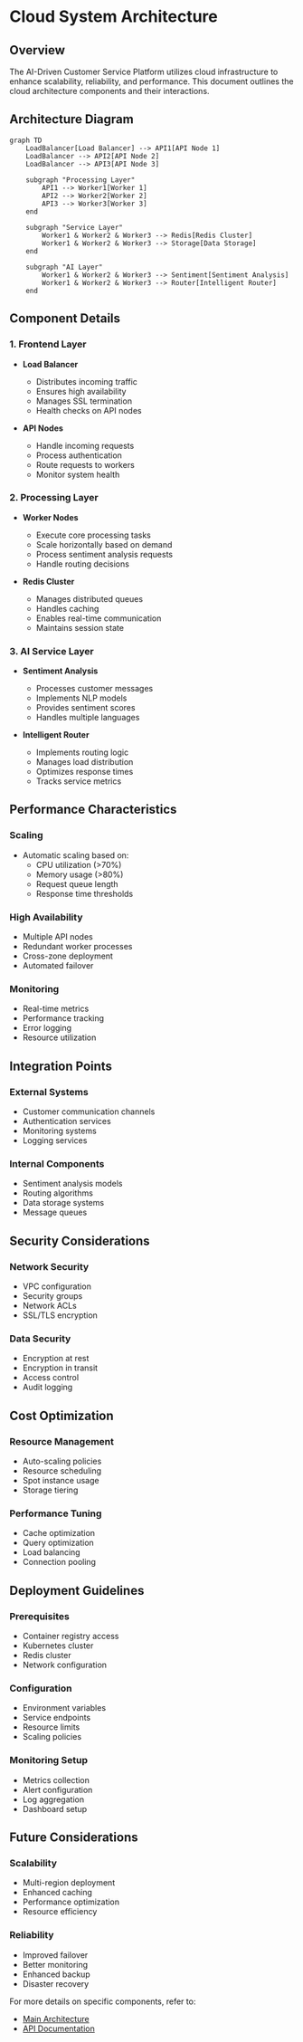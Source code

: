 # Cloud System Architecture

## Overview
The AI-Driven Customer Service Platform utilizes cloud infrastructure to enhance scalability, reliability, and performance. This document outlines the cloud architecture components and their interactions.

## Architecture Diagram
```mermaid
graph TD
    LoadBalancer[Load Balancer] --> API1[API Node 1]
    LoadBalancer --> API2[API Node 2]
    LoadBalancer --> API3[API Node 3]
    
    subgraph "Processing Layer"
        API1 --> Worker1[Worker 1]
        API2 --> Worker2[Worker 2]
        API3 --> Worker3[Worker 3]
    end
    
    subgraph "Service Layer"
        Worker1 & Worker2 & Worker3 --> Redis[Redis Cluster]
        Worker1 & Worker2 & Worker3 --> Storage[Data Storage]
    end
    
    subgraph "AI Layer"
        Worker1 & Worker2 & Worker3 --> Sentiment[Sentiment Analysis]
        Worker1 & Worker2 & Worker3 --> Router[Intelligent Router]
    end
```

## Component Details

### 1. Frontend Layer
- **Load Balancer**
  - Distributes incoming traffic
  - Ensures high availability
  - Manages SSL termination
  - Health checks on API nodes

- **API Nodes**
  - Handle incoming requests
  - Process authentication
  - Route requests to workers
  - Monitor system health

### 2. Processing Layer
- **Worker Nodes**
  - Execute core processing tasks
  - Scale horizontally based on demand
  - Process sentiment analysis requests
  - Handle routing decisions

- **Redis Cluster**
  - Manages distributed queues
  - Handles caching
  - Enables real-time communication
  - Maintains session state

### 3. AI Service Layer
- **Sentiment Analysis**
  - Processes customer messages
  - Implements NLP models
  - Provides sentiment scores
  - Handles multiple languages

- **Intelligent Router**
  - Implements routing logic
  - Manages load distribution
  - Optimizes response times
  - Tracks service metrics

## Performance Characteristics

### Scaling
- Automatic scaling based on:
  - CPU utilization (>70%)
  - Memory usage (>80%)
  - Request queue length
  - Response time thresholds

### High Availability
- Multiple API nodes
- Redundant worker processes
- Cross-zone deployment
- Automated failover

### Monitoring
- Real-time metrics
- Performance tracking
- Error logging
- Resource utilization

## Integration Points

### External Systems
- Customer communication channels
- Authentication services
- Monitoring systems
- Logging services

### Internal Components
- Sentiment analysis models
- Routing algorithms
- Data storage systems
- Message queues

## Security Considerations

### Network Security
- VPC configuration
- Security groups
- Network ACLs
- SSL/TLS encryption

### Data Security
- Encryption at rest
- Encryption in transit
- Access control
- Audit logging

## Cost Optimization

### Resource Management
- Auto-scaling policies
- Resource scheduling
- Spot instance usage
- Storage tiering

### Performance Tuning
- Cache optimization
- Query optimization
- Load balancing
- Connection pooling

## Deployment Guidelines

### Prerequisites
- Container registry access
- Kubernetes cluster
- Redis cluster
- Network configuration

### Configuration
- Environment variables
- Service endpoints
- Resource limits
- Scaling policies

### Monitoring Setup
- Metrics collection
- Alert configuration
- Log aggregation
- Dashboard setup

## Future Considerations

### Scalability
- Multi-region deployment
- Enhanced caching
- Performance optimization
- Resource efficiency

### Reliability
- Improved failover
- Better monitoring
- Enhanced backup
- Disaster recovery

For more details on specific components, refer to:
- [Main Architecture](architecture.md)
- [API Documentation](api.md)